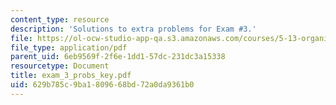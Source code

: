 ```yaml
---
content_type: resource
description: 'Solutions to extra problems for Exam #3.'
file: https://ol-ocw-studio-app-qa.s3.amazonaws.com/courses/5-13-organic-chemistry-ii-fall-2006/629b785c9ba1809668bd72a0da9361b0_exam_3_probs_key.pdf
file_type: application/pdf
parent_uid: 6eb9569f-2f6e-1dd1-57dc-231dc3a15338
resourcetype: Document
title: exam_3_probs_key.pdf
uid: 629b785c-9ba1-8096-68bd-72a0da9361b0
---
```

